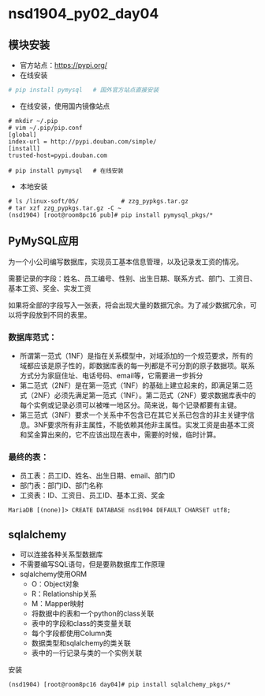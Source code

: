 # nsd1904_py02_day04

## 模块安装

- 官方站点：https://pypi.org/
- 在线安装

```python
# pip install pymysql   # 国外官方站点直接安装
```

- 在线安装，使用国内镜像站点

```shell
# mkdir ~/.pip
# vim ~/.pip/pip.conf
[global]
index-url = http://pypi.douban.com/simple/
[install]  
trusted-host=pypi.douban.com

# pip install pymysql   # 在线安装
```

- 本地安装

```shell
# ls /linux-soft/05/            # zzg_pypkgs.tar.gz
# tar xzf zzg_pypkgs.tar.gz -C ~
(nsd1904) [root@room8pc16 pub]# pip install pymysql_pkgs/*
```

## PyMySQL应用

为一个小公司编写数据库，实现员工基本信息管理，以及记录发工资的情况。

需要记录的字段：姓名、员工编号、性别、出生日期、联系方式、部门、工资日、基本工资、奖金、实发工资

如果将全部的字段写入一张表，将会出现大量的数据冗余。为了减少数据冗余，可以将字段放到不同的表里。

### 数据库范式：

- 所谓第一范式（1NF）是指在关系模型中，对域添加的一个规范要求，所有的域都应该是原子性的，即数据库表的每一列都是不可分割的原子数据项。联系方式分为家庭住址、电话号码、email等，它需要进一步拆分
- 第二范式（2NF）是在第一范式（1NF）的基础上建立起来的，即满足第二范式（2NF）必须先满足第一范式（1NF）。第二范式（2NF）要求数据库表中的每个实例或记录必须可以被唯一地区分。简来说，每个记录都要有主键。
- 第三范式（3NF）要求一个关系中不包含已在其它关系已包含的非主关键字信息。3NF要求所有非主属性，不能依赖其他非主属性。实发工资是由基本工资和奖金算出来的，它不应该出现在表中，需要的时候，临时计算。

### 最终的表：

- 员工表：员工ID、姓名、出生日期、email、部门ID
- 部门表：部门ID、部门名称
- 工资表：ID、工资日、员工ID、基本工资、奖金

```shell
MariaDB [(none)]> CREATE DATABASE nsd1904 DEFAULT CHARSET utf8;
```

## sqlalchemy

- 可以连接各种关系型数据库
- 不需要编写SQL语句，但是要熟数据库工作原理
- sqlalchemy使用ORM
  - O：Object对象
  - R：Relationship关系
  - M：Mapper映射
  - 将数据中的表和一个python的class关联
  - 表中的字段和class的类变量关联
  - 每个字段都使用Column类
  - 数据类型和sqlalchemy的类关联
  - 表中的一行记录与类的一个实例关联

安装

```shell
(nsd1904) [root@room8pc16 day04]# pip install sqlalchemy_pkgs/*
```











